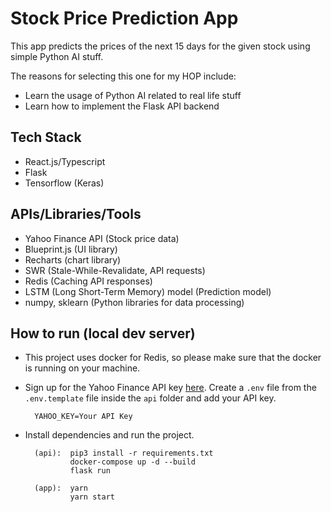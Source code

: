 # Stock Price Prediction App

This app predicts the prices of the next 15 days for the given stock using simple Python AI stuff.

The reasons for selecting this one for my HOP include:

- Learn the usage of Python AI related to real life stuff
- Learn how to implement the Flask API backend

## Tech Stack

- React.js/Typescript
- Flask
- Tensorflow (Keras)

## APIs/Libraries/Tools

- Yahoo Finance API (Stock price data)
- Blueprint.js (UI library)
- Recharts (chart library)
- SWR (Stale-While-Revalidate, API requests)
- Redis (Caching API responses)
- LSTM (Long Short-Term Memory) model (Prediction model)
- numpy, sklearn (Python libraries for data processing)

## How to run (local dev server)

- This project uses docker for Redis, so please make sure that the docker is running on your machine.

- Sign up for the Yahoo Finance API key [here](https://www.yahoofinanceapi.com/).
  Create a `.env` file from the `.env.template` file inside the `api` folder and add your API key.

        YAHOO_KEY=Your API Key

- Install dependencies and run the project.

        (api):  pip3 install -r requirements.txt
                docker-compose up -d --build
                flask run

        (app):  yarn
                yarn start
